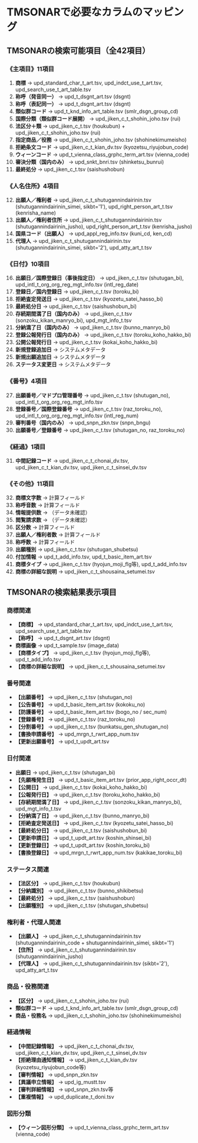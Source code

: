 # TMSONARで必要なカラムのマッピング

## TMSONARの検索可能項目（全42項目）

### 《主項目》11項目
1. **商標** → upd_standard_char_t_art.tsv, upd_indct_use_t_art.tsv, upd_search_use_t_art_table.tsv
2. **称呼（発音同一）** → upd_t_dsgnt_art.tsv (dsgnt)
3. **称呼（表記同一）** → upd_t_dsgnt_art.tsv (dsgnt)
4. **類似群コード** → upd_t_knd_info_art_table.tsv (smlr_dsgn_group_cd)
5. **国際分類（類似群コード展開）** → upd_jiken_c_t_shohin_joho.tsv (rui)
6. **法区分＋類** → upd_jiken_c_t.tsv (houkubun) + upd_jiken_c_t_shohin_joho.tsv (rui)
7. **指定商品／役務** → upd_jiken_c_t_shohin_joho.tsv (shohinekimumeisho)
8. **拒絶条文コード** → upd_jiken_c_t_kian_dv.tsv (kyozetsu_riyujobun_code)
9. **ウィーンコード** → upd_t_vienna_class_grphc_term_art.tsv (vienna_code)
10. **審決分類（国内のみ）** → upd_snkt_bnri.tsv (shinketsu_bunrui)
11. **最終処分** → upd_jiken_c_t.tsv (saishushobun)

### 《人名住所》4項目
12. **出願人／権利者** → upd_jiken_c_t_shutugannindairinin.tsv (shutugannindairinin_simei, sikbt='1'), upd_right_person_art_t.tsv (kenrisha_name)
13. **出願人／権利者住所** → upd_jiken_c_t_shutugannindairinin.tsv (shutugannindairinin_jusho), upd_right_person_art_t.tsv (kenrisha_jusho)
14. **国県コード（出願人）** → upd_appl_reg_info.tsv (kuni_cd, ken_cd)
15. **代理人** → upd_jiken_c_t_shutugannindairinin.tsv (shutugannindairinin_simei, sikbt='2'), upd_atty_art_t.tsv

### 《日付》10項目
16. **出願日／国際登録日（事後指定日）** → upd_jiken_c_t.tsv (shutugan_bi), upd_intl_t_org_org_reg_mgt_info.tsv (intl_reg_date)
17. **登録日／国内登録日** → upd_jiken_c_t.tsv (toroku_bi)
18. **拒絶査定発送日** → upd_jiken_c_t.tsv (kyozetu_satei_hasso_bi)
19. **最終処分日** → upd_jiken_c_t.tsv (saishushobun_bi)
20. **存続期間満了日（国内のみ）** → upd_jiken_c_t.tsv (sonzoku_kikan_manryo_bi), upd_mgt_info_t.tsv
21. **分納満了日（国内のみ）** → upd_jiken_c_t.tsv (bunno_manryo_bi)
22. **登録公報発行日（国内のみ）** → upd_jiken_c_t.tsv (toroku_koho_hakko_bi)
23. **公開公報発行日** → upd_jiken_c_t.tsv (kokai_koho_hakko_bi)
24. **新規登録追加日** → システムメタデータ
25. **新規出願追加日** → システムメタデータ
26. **ステータス変更日** → システムメタデータ

### 《番号》4項目
27. **出願番号／マドプロ管理番号** → upd_jiken_c_t.tsv (shutugan_no), upd_intl_t_org_org_reg_mgt_info.tsv
28. **登録番号／国際登録番号** → upd_jiken_c_t.tsv (raz_toroku_no), upd_intl_t_org_org_reg_mgt_info.tsv (intl_reg_num)
29. **審判番号（国内のみ）** → upd_snpn_zkn.tsv (snpn_bngu)
30. **出願番号／登録番号** → upd_jiken_c_t.tsv (shutugan_no, raz_toroku_no)

### 《経過》1項目
31. **中間記録コード** → upd_jiken_c_t_chonai_dv.tsv, upd_jiken_c_t_kian_dv.tsv, upd_jiken_c_t_sinsei_dv.tsv

### 《その他》11項目
32. **商標文字数** → 計算フィールド
33. **称呼音数** → 計算フィールド
34. **情報提供数** → （データ未確認）
35. **閲覧請求数** → （データ未確認）
36. **区分数** → 計算フィールド
37. **出願人／権利者数** → 計算フィールド
38. **称呼数** → 計算フィールド
39. **出願種別** → upd_jiken_c_t.tsv (shutugan_shubetsu)
40. **付加情報** → upd_t_add_info.tsv, upd_t_basic_item_art.tsv
41. **商標タイプ** → upd_jiken_c_t.tsv (hyojun_moji_flg等), upd_t_add_info.tsv
42. **商標の詳細な説明** → upd_jiken_c_t_shousaina_setumei.tsv

## TMSONARの検索結果表示項目

### 商標関連
- **【商標】** → upd_standard_char_t_art.tsv, upd_indct_use_t_art.tsv, upd_search_use_t_art_table.tsv
- **【称呼】** → upd_t_dsgnt_art.tsv (dsgnt)
- **商標画像** → upd_t_sample.tsv (image_data)
- **【商標タイプ】** → upd_jiken_c_t.tsv (hyojun_moji_flg等), upd_t_add_info.tsv
- **【商標の詳細な説明】** → upd_jiken_c_t_shousaina_setumei.tsv

### 番号関連
- **【出願番号】** → upd_jiken_c_t.tsv (shutugan_no)
- **【公告番号】** → upd_t_basic_item_art.tsv (kokoku_no)
- **【防護番号】** → upd_t_basic_item_art.tsv (bogo_no / sec_num)
- **【登録番号】** → upd_jiken_c_t.tsv (raz_toroku_no)
- **【分割番号】** → upd_jiken_c_t.tsv (bunkatsu_gen_shutugan_no)
- **【書換申請番号】** → upd_mrgn_t_rwrt_app_num.tsv
- **【更新出願番号】** → upd_t_updt_art.tsv

### 日付関連
- **出願日** → upd_jiken_c_t.tsv (shutugan_bi)
- **【先願権発生日】** → upd_t_basic_item_art.tsv (prior_app_right_occr_dt)
- **【公開日】** → upd_jiken_c_t.tsv (kokai_koho_hakko_bi)
- **【公報発行日】** → upd_jiken_c_t.tsv (toroku_koho_hakko_bi)
- **【存続期間満了日】** → upd_jiken_c_t.tsv (sonzoku_kikan_manryo_bi), upd_mgt_info_t.tsv
- **【分納満了日】** → upd_jiken_c_t.tsv (bunno_manryo_bi)
- **【拒絶査定発送日】** → upd_jiken_c_t.tsv (kyozetu_satei_hasso_bi)
- **【最終処分日】** → upd_jiken_c_t.tsv (saishushobun_bi)
- **【更新申請日】** → upd_t_updt_art.tsv (koshin_shinsei_bi)
- **【更新登録日】** → upd_t_updt_art.tsv (koshin_toroku_bi)
- **【書換登録日】** → upd_mrgn_t_rwrt_app_num.tsv (kakikae_toroku_bi)

### ステータス関連
- **【法区分】** → upd_jiken_c_t.tsv (houkubun)
- **【分納識別】** → upd_jiken_c_t.tsv (bunno_shikibetsu)
- **【最終処分】** → upd_jiken_c_t.tsv (saishushobun)
- **【出願種別】** → upd_jiken_c_t.tsv (shutugan_shubetsu)

### 権利者・代理人関連
- **【出願人】** → upd_jiken_c_t_shutugannindairinin.tsv (shutugannindairinin_code + shutugannindairinin_simei, sikbt='1')
- **【住所】** → upd_jiken_c_t_shutugannindairinin.tsv (shutugannindairinin_jusho)
- **【代理人】** → upd_jiken_c_t_shutugannindairinin.tsv (sikbt='2'), upd_atty_art_t.tsv

### 商品・役務関連
- **【区分】** → upd_jiken_c_t_shohin_joho.tsv (rui)
- **類似群コード** → upd_t_knd_info_art_table.tsv (smlr_dsgn_group_cd)
- **商品・役務名** → upd_jiken_c_t_shohin_joho.tsv (shohinekimumeisho)

### 経過情報
- **【中間記録情報】** → upd_jiken_c_t_chonai_dv.tsv, upd_jiken_c_t_kian_dv.tsv, upd_jiken_c_t_sinsei_dv.tsv
- **【拒絶理由通知情報】** → upd_jiken_c_t_kian_dv.tsv (kyozetsu_riyujobun_code等)
- **【審判情報】** → upd_snpn_zkn.tsv
- **【異議申立情報】** → upd_ig_mustt.tsv
- **【審判詳細情報】** → upd_snpn_zkn.tsv等
- **【重複情報】** → upd_duplicate_t_doni.tsv

### 図形分類
- **【ウィーン図形分類】** → upd_t_vienna_class_grphc_term_art.tsv (vienna_code)